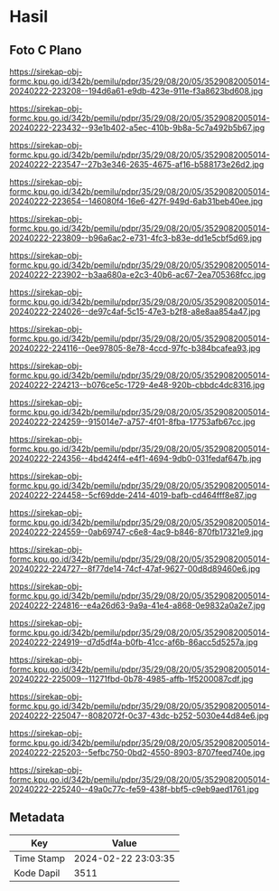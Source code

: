 # Hasil

## Foto C Plano

https://sirekap-obj-formc.kpu.go.id/342b/pemilu/pdpr/35/29/08/20/05/3529082005014-20240222-223208--194d6a61-e9db-423e-911e-f3a8623bd608.jpg

https://sirekap-obj-formc.kpu.go.id/342b/pemilu/pdpr/35/29/08/20/05/3529082005014-20240222-223432--93e1b402-a5ec-410b-9b8a-5c7a492b5b67.jpg

https://sirekap-obj-formc.kpu.go.id/342b/pemilu/pdpr/35/29/08/20/05/3529082005014-20240222-223547--27b3e346-2635-4675-af16-b588173e26d2.jpg

https://sirekap-obj-formc.kpu.go.id/342b/pemilu/pdpr/35/29/08/20/05/3529082005014-20240222-223654--146080f4-16e6-427f-949d-6ab31beb40ee.jpg

https://sirekap-obj-formc.kpu.go.id/342b/pemilu/pdpr/35/29/08/20/05/3529082005014-20240222-223809--b96a6ac2-e731-4fc3-b83e-dd1e5cbf5d69.jpg

https://sirekap-obj-formc.kpu.go.id/342b/pemilu/pdpr/35/29/08/20/05/3529082005014-20240222-223902--b3aa680a-e2c3-40b6-ac67-2ea705368fcc.jpg

https://sirekap-obj-formc.kpu.go.id/342b/pemilu/pdpr/35/29/08/20/05/3529082005014-20240222-224026--de97c4af-5c15-47e3-b2f8-a8e8aa854a47.jpg

https://sirekap-obj-formc.kpu.go.id/342b/pemilu/pdpr/35/29/08/20/05/3529082005014-20240222-224116--0ee97805-8e78-4ccd-97fc-b384bcafea93.jpg

https://sirekap-obj-formc.kpu.go.id/342b/pemilu/pdpr/35/29/08/20/05/3529082005014-20240222-224213--b076ce5c-1729-4e48-920b-cbbdc4dc8316.jpg

https://sirekap-obj-formc.kpu.go.id/342b/pemilu/pdpr/35/29/08/20/05/3529082005014-20240222-224259--915014e7-a757-4f01-8fba-17753afb67cc.jpg

https://sirekap-obj-formc.kpu.go.id/342b/pemilu/pdpr/35/29/08/20/05/3529082005014-20240222-224356--4bd424f4-e4f1-4694-9db0-031fedaf647b.jpg

https://sirekap-obj-formc.kpu.go.id/342b/pemilu/pdpr/35/29/08/20/05/3529082005014-20240222-224458--5cf69dde-2414-4019-bafb-cd464fff8e87.jpg

https://sirekap-obj-formc.kpu.go.id/342b/pemilu/pdpr/35/29/08/20/05/3529082005014-20240222-224559--0ab69747-c6e8-4ac9-b846-870fb17321e9.jpg

https://sirekap-obj-formc.kpu.go.id/342b/pemilu/pdpr/35/29/08/20/05/3529082005014-20240222-224727--8f77de14-74cf-47af-9627-00d8d89460e6.jpg

https://sirekap-obj-formc.kpu.go.id/342b/pemilu/pdpr/35/29/08/20/05/3529082005014-20240222-224816--e4a26d63-9a9a-41e4-a868-0e9832a0a2e7.jpg

https://sirekap-obj-formc.kpu.go.id/342b/pemilu/pdpr/35/29/08/20/05/3529082005014-20240222-224919--d7d5df4a-b0fb-41cc-af6b-86acc5d5257a.jpg

https://sirekap-obj-formc.kpu.go.id/342b/pemilu/pdpr/35/29/08/20/05/3529082005014-20240222-225009--11271fbd-0b78-4985-affb-1f5200087cdf.jpg

https://sirekap-obj-formc.kpu.go.id/342b/pemilu/pdpr/35/29/08/20/05/3529082005014-20240222-225047--8082072f-0c37-43dc-b252-5030e44d84e6.jpg

https://sirekap-obj-formc.kpu.go.id/342b/pemilu/pdpr/35/29/08/20/05/3529082005014-20240222-225203--5efbc750-0bd2-4550-8903-8707feed740e.jpg

https://sirekap-obj-formc.kpu.go.id/342b/pemilu/pdpr/35/29/08/20/05/3529082005014-20240222-225240--49a0c77c-fe59-438f-bbf5-c9eb9aed1761.jpg


## Metadata

| Key        | Value               |
| ---------- | ------------------- |
| Time Stamp | 2024-02-22 23:03:35 |
| Kode Dapil | 3511                |



